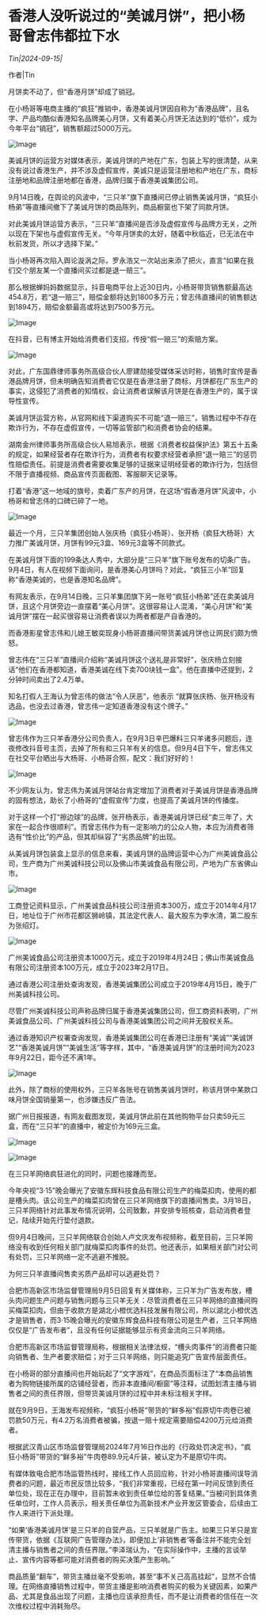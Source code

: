 # 香港人没听说过的“美诚月饼”，把小杨哥曾志伟都拉下水

*Tin|2024-09-15|*

作者|Tin

月饼卖不动了，但“香港月饼”却成了销冠。

在小杨哥等电商主播的“疯狂”推销中，香港美诚月饼因自称为“香港品牌”，且名字、产品均酷似香港知名品牌美心月饼，又有着美心月饼无法达到的“低价”，成为今年平台“销冠”，销售额超过5000万元。

![Image](https://mp.toutiao.com/mp/agw/article_material/open_image/get?code=NzcwNjBlYTIzMzkzNjJiYjRkNDhiZGYwOTNiYmVkMjYsMTcyNjQxNDc3MzY5MA==)

美诚月饼的运营方对媒体表示，美诚月饼的产地在广东，包装上写的很清楚，从来没有说过香港生产，并不涉及虚假宣传，美诚只是运营注册地和产地在广东，商标注册地和品牌注册地都在香港，品牌归属于香港美诚集团公司。

9月14日晚，在舆论的风波中，“三只羊”旗下直播间已停止销售美诚月饼，“疯狂小杨弟”等直播间撤下了美诚月饼的商品陈列，商品橱窗也下架了同款月饼。

对此美诚月饼运营方表示，“三只羊”直播间是否涉及虚假宣传与品牌方无关，之所以现在下架也与虚假宣传无关。“今年月饼卖的太好，随着中秋临近，已无法在中秋前发货，所以才选择下架。”

当小杨哥再次陷入舆论漩涡之际，罗永浩又一次站出来添了把火，直言“如果在我们交个朋友某一个直播间买过都是退一赔三”。

那么根据蝉妈妈数据显示，抖音电商平台上近30日内，小杨哥带货销售额最高达454.8万，若“退一赔三”，赔偿金额将达到1800多万元；曾志伟直播间的销售额达到1894万，赔偿金额最高或将达到7500多万元。

![Image](https://mp.toutiao.com/mp/agw/article_material/open_image/get?code=NzhhNWEwN2NhMjM0MTBiYmVkOTBlODIwZGIzNmUzMDcsMTcyNjQxNDc3MzY5MA==)

在抖音，已有博主开始给消费者们支招，传授“假一赔三”的索赔方案。

![Image](https://mp.toutiao.com/mp/agw/article_material/open_image/get?code=NjRhYjMyYjM4Zjc4NjU3OTFlNGEwYzdhZWE0MzczMGUsMTcyNjQxNDc3MzY5MA==)

对此，广东国鼎律师事务所高级合伙人廖建勋接受媒体采访时称，销售时宣传是香港品牌月饼，但未明确告知消费者它仅是在香港注册了商标，月饼都在广东生产的事实，这侵犯了消费者的知情权，会让消费者误解该月饼是在香港生产的，属于误导性宣传。

美诚月饼运营方称，从官网和线下渠道购买不可能“退一赔三”，销售过程中不存在欺诈行为，不存在虚假宣传，一切等监管部门和消费者协会的结果。

湖南金州律师事务所高级合伙人易旭表示，根据《消费者权益保护法》第五十五条的规定，如果经营者存在欺诈行为，消费者有权要求经营者承担“退一赔三”的惩罚性赔偿责任。前提是消费者需要收集足够的证据来证明经营者的欺诈行为，包括但不限于直播视频、商品宣传页面截图、客服聊天记录等。

打着“香港”这一地域的旗号，卖着广东产的月饼，在这场“假香港月饼”风波中，小杨哥和曾志伟的口碑已碎了一地。

![Image](https://mp.toutiao.com/mp/agw/article_material/open_image/get?code=NWE5OTgzZDBhM2IwYmZhZDk0ZWYwYTVlZDc5YjMxYjcsMTcyNjQxNDc3MzY5MQ==)

最近一个月，三只羊集团创始人张庆杨（疯狂小杨哥）、张开杨（疯狂大杨哥）大力推广美诚月饼，月饼有99元3盒、169元3盒等不同款式。

在美诚月饼下面的199条达人秀中，大部分是“三只羊”旗下账号发布的切条广告。9月4日，有人在视频下面询问，是香港美心月饼吗？对此，“疯狂三小羊”回复称“香港美诚的，也是香港知名品牌”。

有网友表示，在9月14日晚，三只羊集团旗下另一账号“疯狂小杨弟”还在卖美诚月饼，且这个月饼旁边一直摆着“美心月饼”。这很容易让人混淆，“美心月饼”和“美诚月饼”摆在一起买很容易让消费者误以为两者都是产自香港的。

而香港影星曾志伟和儿媳王敏奕现身小杨哥直播间带货美诚月饼也让网民们颇为愤怒。

曾志伟在“三只羊”直播间介绍称“美诚月饼这个送礼是非常好”，张庆杨立刻接话“他们在香港都知道，香港美诚在线下卖700块钱一盒”。他在直播中还提到，2分钟时间卖出了2.4万单。

知名打假人王海认为曾志伟的做法“令人厌恶”，他表示 “就算张庆杨、张开杨没有选品，也没去过香港，曾志伟一定知道香港没有这个牌子。”

![Image](https://mp.toutiao.com/mp/agw/article_material/open_image/get?code=ODk4NGE5NTQ5MzM1NDcxOWFlZWVhNzg1NGVlM2U1NzIsMTcyNjQxNDc3MzY5MQ==)

曾志伟作为三只羊香港分公司负责人，在9月3日辛巴爆料三只羊诸多问题后，连夜修改抖音号主页，去掉了所有和三只羊有关的信息。但9月4日下午，曾志伟又在社交平台晒出与大杨哥、小杨哥合照，配文：我们好好的！

![Image](https://mp.toutiao.com/mp/agw/article_material/open_image/get?code=ZWE0N2QwMTllZTUyYmVkZWU5Yzc4MjBmNDdhNDMwOTUsMTcyNjQxNDc3MzY5MQ==)

不少网友认为，曾志伟为美诚月饼站台肯定增加了消费者对于美诚月饼是香港品牌的固有想法，助长了小杨哥的“虚假宣传”力度，也提高了美诚月饼的传播度。

对于这样一个打“擦边球”的品牌，张开杨表示，香港美诚月饼已经“卖三年了，大家在一起合作很顺利”。而曾志伟作为有一定影响力的公众人物，本应为消费者筛选有“性价比”的产品，但其却纵容了“劣质品牌”的出现。

从美诚月饼包装盒上显示的信息来看，美诚月饼的品牌运营中心为广州美诚食品公司，生产商为广州美诚科技公司以及佛山市美诚食品有限公司，产地为广东省佛山市。

![Image](https://mp.toutiao.com/mp/agw/article_material/open_image/get?code=MjZiMTFkMDMwYzkwNzRkMmI5NGU2ZTI2N2VjM2E3OGYsMTcyNjQxNDc3MzY5MQ==)

工商登记资料显示，广州美诚食品科技公司注册资本300万，成立于2014年4月17日，地址位于广州市花都区狮岭镇，其法定代表人、最大股东为李水清，第二股东为张绍灯。

![Image](https://mp.toutiao.com/mp/agw/article_material/open_image/get?code=NzIwYjgxMmVhYjVjNjI4MzZlMzc2NjlhMWI1MWEwYjcsMTcyNjQxNDc3MzY5MQ==)

广州美诚食品公司注册资本1000万元，成立于2019年4月24日；佛山市美诚食品有限公司注册资本100万元，成立于2023年2月17日。

通过香港公司注册处查询发现，香港美诚集团公司成立于2019年4月15日，晚于广州美诚科技公司。

尽管广州美诚科技公司声称品牌归属于香港美诚集团公司，但工商资料表明，广州美诚食品公司、广州美诚科技公司与香港美诚集团公司之间并无股权关系。

通过香港知识产权署查询发现，香港美诚集团公司在香港已注册有“美诚”“美诚饼艺”“香港美诚月饼”“美诚生活”等字样，其中，“香港美诚月饼”的注册时间为2023年9月22日，距今还不满1年。

![Image](https://mp.toutiao.com/mp/agw/article_material/open_image/get?code=NDI5ZWQ0Y2M3NmM5MjFhNjM4Nzc4MjI0ZjVjNzcwZmUsMTcyNjQxNDc3MzY5MQ==)

此外，除了商标的使用权外，三只羊各账号在销售美诚月饼时，称该月饼中某款口味月饼全国销量第一，也涉嫌违反广告法。

据广州日报报道，有网友截图发现，美诚月饼此前在其他购物平台只卖59元三盒，而在“三只羊”的直播中，被定价为169元三盒。

![Image](https://mp.toutiao.com/mp/agw/article_material/open_image/get?code=MTUzOTY0NzdmNjM2MTJmMzMwZTI1NGJlZTEyNzIyZGEsMTcyNjQxNDc3MzY5MQ==)

![Image](https://mp.toutiao.com/mp/agw/article_material/open_image/get?code=NmE3NWI1ZjNkYWYwYTc5YzAxMDJlNzg3MzBkZTZiN2YsMTcyNjQxNDc3MzY5MQ==)

在三只羊网络疯狂进化的同时，问题也接踵而至。

今年央视“3·15”晚会曝光了安徽东辉科技食品有限公司生产的梅菜扣肉，使用的都是槽头肉。该公司生产的梅菜扣肉曾在三只羊网络旗下的直播间售卖。3月18日，三只羊网络针对此事发布情况说明，公司致歉，并安排专班核查，启动消费者登记，陆续开始先行垫付退款。

但9月4日晚间，三只羊网络联合创始人卢文庆发布视频称，截至目前，三只羊网络没有收到任何相关部门就梅菜扣肉事件的处罚。他还表示，如果相关部门对公司有处罚，三只羊网络一定不逃避不推脱。

为何三只羊直播间售卖劣质产品却可以逃避处罚？

合肥市高新区市场监督管理局9月5日回复有关媒体称，三只羊为广告发布放，槽头肉问题生产问题与销售问题与三只羊无关：尽管消费者在三只羊网络的直播间购买梅菜扣肉，但由于收款方是湖北小橙优选科技发展有限公司，所以湖北小橙优选才是销售者，而3·15晚会曝光的安徽东辉食品科技有限公司是生产者，三只羊网络仅仅是“广告发布者”，且没有任何证据能够显示有资金流向三只羊网络。

合肥市高新区市场监督管理局称，根据相关法律法规，“槽头肉事件”的消费者只能向销售者、生产者要求赔偿；对于三只羊网络，则只能追究广告宣传层面责任。

在小杨哥的部分直播间也开始玩起了“文字游戏”，在商品页面标注了“本商品销售者为购物链接所属的店铺经营者，而非本直播间/橱窗”等注释，试图划清主播与销售者之间的责任界限，但带货美诚月饼的过程中并未标注相关字样。

就在9月9日，王海发布视频称，“疯狂小杨哥”带货的“鲜多裕”假原切牛肉卷已被罚款50万元，有4.2万名消费者被骗，按退一赔十规定需要赔偿4200万元给消费者。

根据武汉青山区市场监督管理局2024年7月16日作出的《行政处罚决定书》，“疯狂小杨哥”带货的“鲜多裕”牛肉卷89.9元4斤装，被认定为不是原切牛肉。

有媒体致电合肥市场监管热线时，接线工作人员回应称，针对小杨哥直播间误导消费者的问题，最近市民反馈比较多，“我们非常重视，已经在第一时间反馈到责任单位处，现在正在办理中，目前暂未收到责任单位给的答复结果。”当被问到具体责任单位时，工作人员表示，相关责任单位为高新技术产业开发区管委会，后续由工作人来进行下派处理。

“如果‘香港美诚月饼’是三只羊的自营产品，三只羊就是广告主。如果三只羊只是宣传带货，依据《互联网广告管理办法》，即便加上‘非销售者’等备注并不能完全划清主播与销售者之间的责任界限。”李泽瑞认为，“在实际操作中，主播的言谈举止、宣传内容等都可能对消费者的购买决策产生影响。”

商品质量“翻车”，带货主播丝毫不受影响，甚至“事不关己高高挂起”，显然不合情理。在网络直播销售过程中，带货主播是影响消费者购买的极为关键因素，如果产品、尤其是食品出现了问题，主播也应该承担责任，而不是让消费者的信任在一次次维权过程中消耗殆尽。

